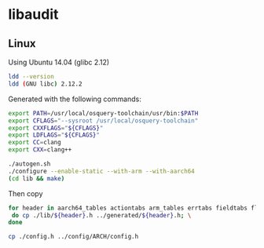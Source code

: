 # libaudit

## Linux

Using Ubuntu 14.04 (glibc 2.12)

```sh
ldd --version
ldd (GNU libc) 2.12.2
```

Generated with the following commands:

```sh
export PATH=/usr/local/osquery-toolchain/usr/bin:$PATH
export CFLAGS="--sysroot /usr/local/osquery-toolchain"
export CXXFLAGS="${CFLAGS}"
export LDFLAGS="${CFLAGS}"
export CC=clang
export CXX=clang++

./autogen.sh
./configure --enable-static --with-arm --with-aarch64
(cd lib && make)
```

Then copy

```sh
for header in aarch64_tables actiontabs arm_tables errtabs fieldtabs flagtabs ftypetabs gen_tables i386_tables ia64_tables machinetabs msg_typetabs optabs ppc_tables s390_tables s390x_tables x86_64_tables; \
 do cp ./lib/${header}.h ../generated/${header}.h; \
done

cp ./config.h ../config/ARCH/config.h
```
